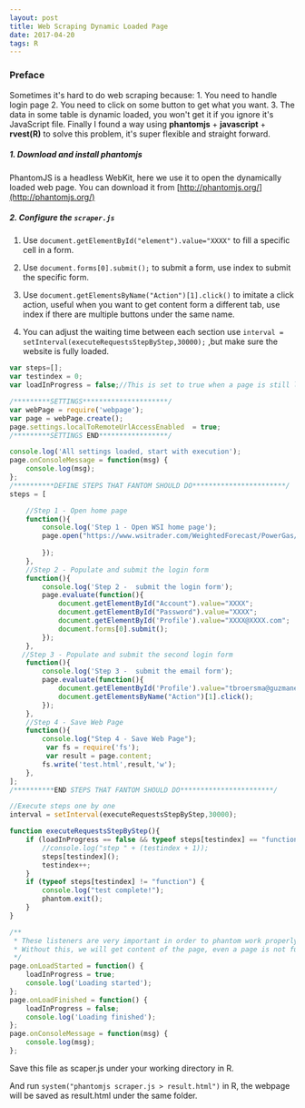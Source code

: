 ```yaml
---
layout: post
title: Web Scraping Dynamic Loaded Page
date: 2017-04-20
tags: R  
---
```

### Preface

Sometimes it's hard to do web scraping because: 1. You need to handle login page 2. You need to click on some button to get what you want. 3. The data in some table is dynamic loaded, you won't get it if you ignore it's JavaScript file. Finally I found a way using **phantomjs** + **javascript** + **rvest(R)** to solve this problem, it's super flexible and straight forward.

##### 1. Download and install phantomjs

PhantomJS is a headless WebKit, here we use it to open the dynamically loaded web page. You can download it from [http://phantomjs.org/](http://phantomjs.org/)

##### 2. Configure the `scraper.js`

1. Use `document.getElementById("element").value="XXXX"` to fill a specific cell in a form.


2. Use `document.forms[0].submit();` to submit a form, use index to submit the specific form.

3. Use `document.getElementsByName("Action")[1].click()` to imitate a click action, useful when you want to get content form a different tab, use index if there are multiple buttons under the same name.

4. You can adjust the waiting time between each section use `interval = setInterval(executeRequestsStepByStep,30000);` ,but make sure the website is fully loaded.

```javascript
var steps=[];
var testindex = 0;
var loadInProgress = false;//This is set to true when a page is still loading

/*********SETTINGS*********************/
var webPage = require('webpage');
var page = webPage.create();
page.settings.localToRemoteUrlAccessEnabled  = true;
/*********SETTINGS END*****************/

console.log('All settings loaded, start with execution');
page.onConsoleMessage = function(msg) {
    console.log(msg);
};
/**********DEFINE STEPS THAT FANTOM SHOULD DO***********************/
steps = [

	//Step 1 - Open home page
    function(){
        console.log('Step 1 - Open WSI home page');
        page.open("https://www.wsitrader.com/WeightedForecast/PowerGas/WSIWeightedDDForecast", function(status){
			
		});
    },
	//Step 2 - Populate and submit the login form
    function(){
        console.log('Step 2 -  submit the login form');
		page.evaluate(function(){
			document.getElementById("Account").value="XXXX";
            document.getElementById("Password").value="XXXX";
            document.getElementById('Profile').value="XXXX@XXXX.com";
            document.forms[0].submit();
		});
    },
   //Step 3 - Populate and submit the second login form
    function(){
        console.log('Step 3 -  submit the email form');
		page.evaluate(function(){
            document.getElementById('Profile').value="tbroersma@guzmanenergy.com";
            document.getElementsByName("Action")[1].click();
		});
    },
	//Step 4 - Save Web Page
    function(){
		console.log("Step 4 - Save Web Page");
         var fs = require('fs');
		 var result = page.content;
        fs.write('test.html',result,'w');
    },
];
/**********END STEPS THAT FANTOM SHOULD DO***********************/

//Execute steps one by one
interval = setInterval(executeRequestsStepByStep,30000);

function executeRequestsStepByStep(){
    if (loadInProgress == false && typeof steps[testindex] == "function") {
        //console.log("step " + (testindex + 1));
        steps[testindex]();
        testindex++;
    }
    if (typeof steps[testindex] != "function") {
        console.log("test complete!");
        phantom.exit();
    }
}

/**
 * These listeners are very important in order to phantom work properly. Using these listeners, we control loadInProgress marker which controls, weather a page is fully loaded.
 * Without this, we will get content of the page, even a page is not fully loaded.
 */
page.onLoadStarted = function() {
    loadInProgress = true;
    console.log('Loading started');
};
page.onLoadFinished = function() {
    loadInProgress = false;
    console.log('Loading finished');
};
page.onConsoleMessage = function(msg) {
    console.log(msg);
};
```

Save this file as scaper.js under your working directory in R.

And run `system("phantomjs scraper.js > result.html")` in R, the webpage will be saved as result.html under the same folder.